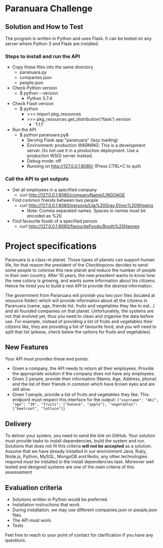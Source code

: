 # Paranuara Challenge

## Solution and How to Test
The program is written in Python and uses Flask. It can be
tested on any server where Python 3 and Flask are installed.

### Steps to install and run the API
-   Copy these files into the same directory
    -   paranuara.py
    -   companies.json
    -   people.json   
- Check Python version
    - $ python --version
        - Python 3.7.4
- Check Flash version
    - $ python
        - \>>> import pkg_resources
        - \>>> pkg_resources.get_distribution('flask').version
            - '1.1.1'
- Run the API
    - $ python paranuara.py&
         * Serving Flask app "paranuara" (lazy loading)
         * Environment: production
           WARNING: This is a development server. Do not use it in a production deployment.
           Use a production WSGI server instead.
         * Debug mode: off
         * Running on http://127.0.0.1:8080/ (Press CTRL+C to quit)

### Call the API to get outputs
- Get all employees in a specified company
    - curl http://127.0.0.1:8080/companyName/LINGOAGE
- Find common friends between two people
    - curl http://127.0.0.1:8080/persons/Lila%20Gray,Elinor%20Wiggins
        - Note: Comma separated names. Spaces in names must be encoded as %20    
- Find favourite foods of a specified person
    - curl http://127.0.0.1:8080/favouriteFoods/Booth%20Haynes
    
# Project specifications
        
Paranuara is a class-m planet. Those types of planets can support human life, for that reason the president of the Checktoporov decides to send some people to colonise this new planet and
reduce the number of people in their own country. After 10 years, the new president wants to know how the new colony is growing, and wants some information about his citizens. Hence he hired you to build a rest API to provide the desired information.

The government from Paranuara will provide you two json files (located at resource folder) which will provide information about all the citizens in Paranuara (name, age, friends list, fruits and vegetables they like to eat...) and all founded companies on that planet.
Unfortunately, the systems are not that evolved yet, thus you need to clean and organise the data before use.
For example, instead of providing a list of fruits and vegetables their citizens like, they are providing a list of favourite food, and you will need to split that list (please, check below the options for fruits and vegetables).

## New Features
Your API must provides these end points:
- Given a company, the API needs to return all their employees. Provide the appropriate solution if the company does not have any employees.
- Given 2 people, provide their information (Name, Age, Address, phone) and the list of their friends in common which have brown eyes and are still alive.
- Given 1 people, provide a list of fruits and vegetables they like. This endpoint must respect this interface for the output: 
`{"username": "Ahi", "age": "30", "fruits": ["banana", "apple"], "vegetables": ["beetroot", "lettuce"]}`

## Delivery
To deliver your system, you need to send the link on GitHub. Your solution must provide tasks to install dependencies, build the system and run. Solutions that does not fit this criteria **will not be accepted** as a solution. Assume that we have already installed in our environment Java, Ruby, Node.js, Python, MySQL, MongoDB and Redis; any other technologies required must be installed in the install dependencies task. Moreover well tested and designed systems are one of the main criteria of this assessement 

## Evaluation criteria
- Solutions written in Python would be preferred.
- Installation instructions that work.
- During installation, we may use different companies.json or people.json files.
- The API must work.
- Tests

Feel free to reach to your point of contact for clarification if you have any questions.
